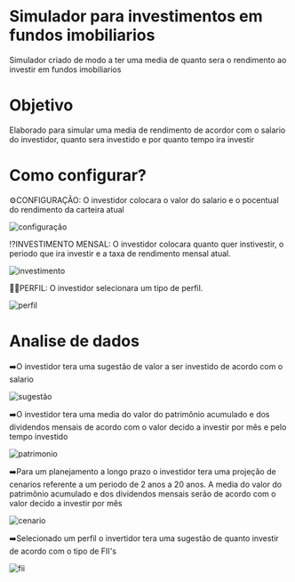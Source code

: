# Simulador para investimentos em fundos imobiliarios
Simulador criado de modo a ter uma media de quanto sera o rendimento ao investir em fundos imobiliarios
# Objetivo
Elaborado para simular uma media de rendimento de acordor com o salario do investidor, quanto sera investido e por quanto tempo ira investir
# Como configurar?
⚙️CONFIGURAÇÃO: O investidor colocara o valor do salario e o pocentual do rendimento da carteira atual

![configuração](https://github.com/user-attachments/assets/d8c5d824-7b37-4969-883e-e3384e54d20c)


⁉️INVESTIMENTO MENSAL: O investidor colocara quanto quer instivestir, o periodo que ira investir e a taxa de rendimento mensal atual.

![investimento](https://github.com/user-attachments/assets/2cb00ae8-b97f-4db5-befc-27cbea3d1a4d)


👨‍💼PERFIL: O investidor selecionara um tipo de perfil.

![perfil](https://github.com/user-attachments/assets/43406ff0-d5fb-4c6e-8f88-9e1175da100f)

# Analise de dados 
➡️O investidor tera uma sugestão de valor a ser investido de acordo com o salario 

![sugestão](https://github.com/user-attachments/assets/37f0c330-36b5-4709-94b7-c92af60001e4)


➡️O investidor tera uma media do valor do patrimônio acumulado e dos dividendos mensais de acordo com o valor decido a investir por mês e pelo tempo investido

![patrimonio](https://github.com/user-attachments/assets/38db92b7-e88e-47f9-9d2e-5369cad99a7e)


➡️Para um planejamento a longo prazo o investidor tera uma projeção de cenarios referente a um periodo de 2 anos a 20 anos. A media do valor do patrimônio acumulado e dos dividendos mensais serão de acordo com o valor decido a investir por mês

![cenario](https://github.com/user-attachments/assets/ce6e9709-3850-482c-8796-9bceee18f9c7)


➡️Selecionado um perfil o invertidor tera uma sugestão de quanto investir de acordo com o tipo de FII's

![fii](https://github.com/user-attachments/assets/0007517e-ff08-4a36-9720-564b50ee78c7)

